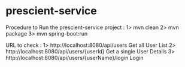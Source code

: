 prescient-service
=================
Procedure to Run the prescient-service project :
1> mvn clean
2> mvn package
3> mvn spring-boot:run

URL to check :
1>  http://localhost:8080/api/users
    Get all User List
2>  http://localhost:8080/api/users/{userId}
    Get a single User Details
3> http://localhost:8080/api/users/{userName}/login
    Login